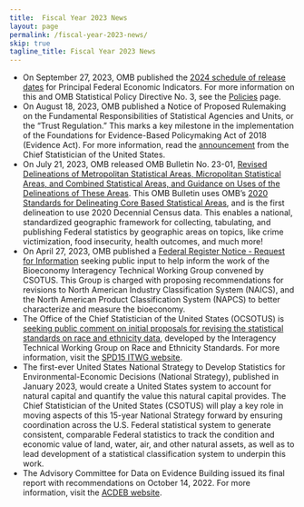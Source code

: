 ```yaml
---
title:  Fiscal Year 2023 News
layout: page
permalink: /fiscal-year-2023-news/
skip: true
tagline_title: Fiscal Year 2023 News
---
```


<ul class="usa-list">
  <li>On September 27, 2023, OMB published the <a href="https://www.whitehouse.gov/wp-content/uploads/2023/09/pfei_schedule_release_dates_2024.pdf" target="_blank" class="usa-link--external">2024 schedule of release dates</a> for Principal Federal Economic Indicators. For more information on this and OMB Statistical Policy Directive No. 3, see the <a href="{{site.baseurl}}/policies/">Policies</a> page.
  </li>

  <li>On August 18, 2023, OMB published a Notice of Proposed Rulemaking on the Fundamental Responsibilities of Statistical Agencies and Units, or the “Trust Regulation.” This marks a key milestone in the implementation of the Foundations for Evidence-Based Policymaking Act of 2018 (Evidence Act). For more information, read the <a href="{{site.baseurl}}/assets/files/Trust Reg News Update for StatsPolicy.gov.pdf">announcement</a> from the Chief Statistician of the United States.</li>
  <li>On July 21, 2023, OMB released OMB Bulletin No. 23-01, <a href="https://www.whitehouse.gov/wp-content/uploads/2023/07/OMB-Bulletin-23-01.pdf" target="_blank" class="usa-link--external">Revised Delineations of Metropolitan Statistical Areas, Micropolitan Statistical Areas, and Combined Statistical Areas, and Guidance on Uses of the Delineations of These Areas</a>. This OMB Bulletin uses OMB’s <a href="https://www.federalregister.gov/documents/2021/07/16/2021-15159/2020-standards-for-delineating-core-based-statistical-areas" target="_blank" class="usa-link--external">2020 Standards for Delineating Core Based Statistical Areas</a>, and is the first delineation to use 2020 Decennial Census data.  This enables a national, standardized geographic framework for collecting, tabulating, and publishing Federal statistics by geographic areas on topics, like crime victimization, food insecurity, health outcomes, and much more!</li>
  <li>On April 27, 2023, OMB published a <a href="https://www.federalregister.gov/documents/2023/04/27/2023-08841/executive-order-14081-advancing-biotechnology-and-biomanufacturing-innovation-for-a-sustainable-safe" class="usa-link--external" target="_blank" rel="noopener" >Federal Register Notice - Request for Information</a> seeking public input to help inform the work of the Bioeconomy Interagency Technical Working Group convened by CSOTUS.  This Group is charged with proposing recommendations for revisions to North American Industry Classification System (NAICS), and the North American Product Classification System (NAPCS) to better characterize and measure the bioeconomy.</li>
  <li class="maxw-full">The Office of the Chief Statistician of the United States (OCSOTUS) is <a href="https://www.federalregister.gov/documents/2023/01/27/2023-01635/initial-proposals-for-updating-ombs-race-and-ethnicity-statistical-standards" class="usa-link--external" target="_blank" rel="noopener" >seeking public comment on initial proposals for revising the statistical standards on race and ethnicity data</a>, developed by the Interagency Technical Working Group on Race and Ethnicity Standards. For more information, visit the <a href="https://spd15revision.gov/" class="usa-link--external" target="_blank">SPD15 ITWG website</a>.</li>
  <li class="maxw-full">The first-ever United States National Strategy to Develop Statistics for Environmental-Economic Decisions (National Strategy), published in January 2023, would create a United States system to account for natural capital and quantify the value this natural capital provides. The Chief Statistician of the United States (CSOTUS) will play a key role in moving aspects of this 15-year National Strategy forward by ensuring coordination across the U.S. Federal statistical system to generate consistent, comparable Federal statistics to track the condition and economic value of land, water, air, and other natural assets, as well as to lead development of a statistical classification system to underpin this work.</li>
  <li class="maxw-full">The Advisory Committee for Data on Evidence Building issued its final report with recommendations on October 14, 2022. For more information, visit the <a href="https://www.bea.gov/evidence" class="usa-link--external" target="_blank" rel="noopener" >ACDEB website</a>.</li>
</ul>